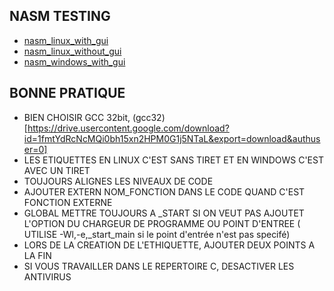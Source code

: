 ## NASM TESTING
* [nasm_linux_with_gui](https://github.com/SitrakaResearchAndPOC/nasm/blob/main/nasm_linux.md)
* [nasm_linux_without_gui](https://github.com/SitrakaResearchAndPOC/nasm/blob/main/nasm_linux_without_gui.md)
* [nasm_windows_with_gui](https://github.com/SitrakaResearchAndPOC/nasm/blob/main/nasm_windows.md)

## BONNE PRATIQUE
* BIEN CHOISIR GCC 32bit, (gcc32)[https://drive.usercontent.google.com/download?id=1fmtYdRcNcMQi0bh15xn2HPM0G1j5NTaL&export=download&authuser=0]
* LES ETIQUETTES EN LINUX C'EST SANS TIRET ET EN WINDOWS C'EST AVEC UN TIRET
* TOUJOURS ALIGNES LES NIVEAUX DE CODE
* AJOUTER EXTERN NOM_FONCTION DANS LE CODE QUAND C'EST FONCTION EXTERNE
* GLOBAL METTRE TOUJOURS A _START SI ON VEUT PAS AJOUTET L'OPTION DU CHARGEUR DE PROGRAMME OU POINT D'ENTREE ( UTILISE -Wl,-e,_start_main si le point d'entrée n'est pas specifé)
* LORS DE LA CREATION DE L'ETHIQUETTE, AJOUTER DEUX POINTS A LA FIN
* SI VOUS TRAVAILLER DANS LE REPERTOIRE C, DESACTIVER LES ANTIVIRUS

